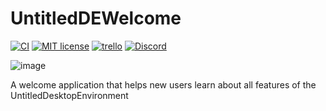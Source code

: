 # UntitledDEWelcome
[![CI](https://github.com/MadLadSquad/UntitledDEWelcome/actions/workflows/CI.yaml/badge.svg)](https://github.com/MadLadSquad/UntitledDEWelcome/actions/workflows/CI.yaml)
[![MIT license](https://img.shields.io/badge/License-MIT-blue.svg)](https://lbesson.mit-license.org/)
[![trello](https://img.shields.io/badge/Trello-UDE-blue])](https://trello.com/b/HmfuRY2K/untitleddesktop)
[![Discord](https://img.shields.io/discord/717037253292982315.svg?label=&logo=discord&logoColor=ffffff&color=7389D8&labelColor=6A7EC2)](https://discord.gg/4wgH8ZE)

![image](https://github.com/MadLadSquad/UntitledDEWelcome/assets/40400590/28598df4-f758-468f-835a-2360a31a4fd2)

A welcome application that helps new users learn about all features of the UntitledDesktopEnvironment
